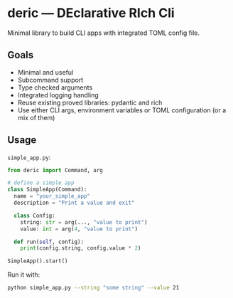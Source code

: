 # deric — DEclarative RIch Cli

Minimal library to build CLI apps with integrated TOML config file.

## Goals
- Minimal and useful
- Subcommand support
- Type checked arguments
- Integrated logging handling
- Reuse existing proved libraries: pydantic and rich
- Use either CLI args, environment variables or TOML configuration (or a mix of them)

## Usage
`simple_app.py`:
```python
from deric import Command, arg

# define a simple app
class SimpleApp(Command):
  name = "your_simple_app"
  description = "Print a value and exit"

  class Config:
    string: str = arg(..., "value to print")
    value: int = arg(4, "value to print")

  def run(self, config):
    print(config.string, config.value * 2)

SimpleApp().start()
```

Run it with:
```sh
python simple_app.py --string "some string" --value 21
```
